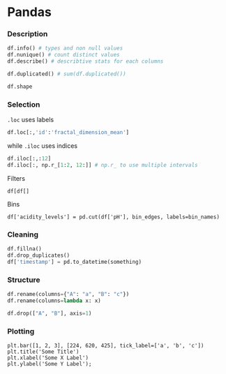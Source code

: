 # Pandas

### Description

```python
df.info() # types and non null values
df.nunique() # count distinct values
df.describe() # describtive stats for each columns

df.duplicated() # sum(df.duplicated())

df.shape
```

### Selection

`.loc` uses labels

```python
df.loc[:,'id':'fractal_dimension_mean'] 
```

while `.iloc` uses indices

```python
df.iloc[:,:12]
df.iloc[:, np.r_[1:2, 12:]] # np.r_ to use multiple intervals
```

Filters

```text
df[df[]
```

Bins

```text
df['acidity_levels'] = pd.cut(df['pH'], bin_edges, labels=bin_names)
```

### Cleaning

```python
df.fillna()
df.drop_duplicates()
df['timestamp'] = pd.to_datetime(something)
```

### Structure

```python
df.rename(columns={"A": "a", "B": "c"})
df.rename(columns=lambda x: x)

df.drop(["A", "B"], axis=1)
```

### Plotting

```text
plt.bar([1, 2, 3], [224, 620, 425], tick_label=['a', 'b', 'c'])
plt.title('Some Title')
plt.xlabel('Some X Label')
plt.ylabel('Some Y Label');
```

